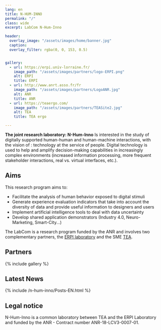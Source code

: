 ```yaml
---
lang: en
title: N-HUM-INNO
permalink: "/"
class: wide
excerpt: LabCom N-Hum-Inno

header:
  overlay_image: "/assets/images/home/banner.jpg"
  caption: 
  overlay_filter: rgba(0, 0, 153, 0.5)


gallery:
  - url: https://erpi.univ-lorraine.fr/
    image_path: "/assets/images/partners/logo-ERPI.png"
    alt: ERPI
    title: ERPI
  - url: http://www.anrt.asso.fr/fr
    image_path: "/assets/images/partners/LogoANR.jpg"
    alt: ANR
    title: ANR
  - url: https://teaergo.com/
    image_path: "/assets/images/partners/TEASite2.jpg"
    alt: TEA
    title: TEA ergo

---
```


**The joint research laboratory: N-Hum-Inno** 
Is interested in the study of digitally supported human-human and human-machine interactions, with the vision of : technology at the service of people.
Digital technology is used to help and amplify decision-making capabilities in increasingly complex environments (increased information processing, more frequent stakeholder interactions, real vs. virtual interfaces, etc.).


## Aims
This research program aims to:

- Facilitate the analysis of human behavior exposed to digital stimuli 
- Generate experience evaluation indicators that take into account the diversity of data and provide useful information to designers and users 
- Implement artificial intelligence tools to deal with data uncertainty
- Develop shared application demonstrators (Industry 4.0, Neuro-Marketing, Smart-City...)

The LabCom is a research program funded by the ANR and involves two complementary partners, the [ERPI laboratory](https://erpi.univ-lorraine.fr) and the SME [TEA](https://teaergo.com/wp/).



## Partners

{% include gallery %}

## Latest News


{% include /n-hum-inno/Posts-EN.html %}


## Legal notice

N-Hum-Inno is a common laboratory between TEA and the ERPI Laboratory and funded by the ANR - Contract number ANR-18-LCV3-0007-01.
